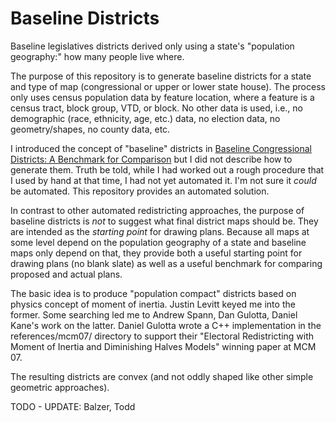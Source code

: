 # Baseline Districts

Baseline legislatives districts derived only using a state's "population geography:" how many people live where.

The purpose of this repository is to generate baseline districts for a state and type of map (congressional or upper or lower state house).
The process only uses census population data by feature location, where a feature is a census tract, block group, VTD, or block.
No other data is used, i.e., no demographic (race, ethnicity, age, etc.) data, no election data, no geometry/shapes, no county data, etc.

I introduced the concept of "baseline" districts in
[Baseline Congressional Districts: A Benchmark for Comparison](https://medium.com/redistricting-deep-dive/baseline-congressional-districts-a-benchmark-for-comparison-83b670608db3)
but I did not describe how to generate them.
Truth be told, while I had worked out a rough procedure that I used by hand at that time, I had not yet automated it.
I'm not sure it *could* be automated.
This repository provides an automated solution.

In contrast to other automated redistricting approaches, the purpose of baseline districts is *not* to suggest what
final district maps should be. They are intended as the *starting point* for drawing plans.
Because all maps at some level depend on the population geography of a state and baseline maps only depend on that,
they provide both a useful starting point for drawing plans (no blank slate) as well as a useful benchmark for 
comparing proposed and actual plans.

The basic idea is to produce "population compact" districts based on physics concept of moment of inertia.
Justin Levitt keyed me into the former. 
Some searching led me to Andrew Spann, Dan Gulotta, Daniel Kane's work on the latter.
Daniel Gulotta wrote a C++ implementation in the references/mcm07/ directory to
support their "Electoral Redistricting with Moment of Inertia and Diminishing Halves Models" winning paper at MCM 07.

The resulting districts are convex (and not oddly shaped like other simple geometric approaches).

TODO - UPDATE: Balzer, Todd
